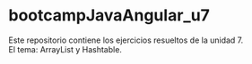 # bootcampJavaAngular_u7
Este repositorio contiene los ejercicios resueltos de la unidad 7.   
El tema: ArrayList y Hashtable.
